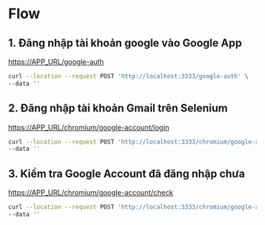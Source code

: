 # Flow

## 1. Đăng nhập tài khoản google vào Google App

[https://APP_URL/google-auth](https://APP_URL/google-auth)

```bash
curl --location --request POST 'http://localhost:3333/google-auth' \
--data ''
```

## 2. Đăng nhập tài khoản Gmail trên Selenium

[https://APP_URL/chromium/google-account/login](https://APP_URL/chromium/google-account/login)

```bash
curl --location --request POST 'http://localhost:3333/chromium/google-account/login' \
--data ''
```

## 3. Kiểm tra Google Account đã đăng nhập chưa

[https://APP_URL/chromium/google-account/check](https://APP_URL/chromium/google-account/check)

```bash
curl --location --request POST 'http://localhost:3333/chromium/google-account/check' \
--data ''
```
